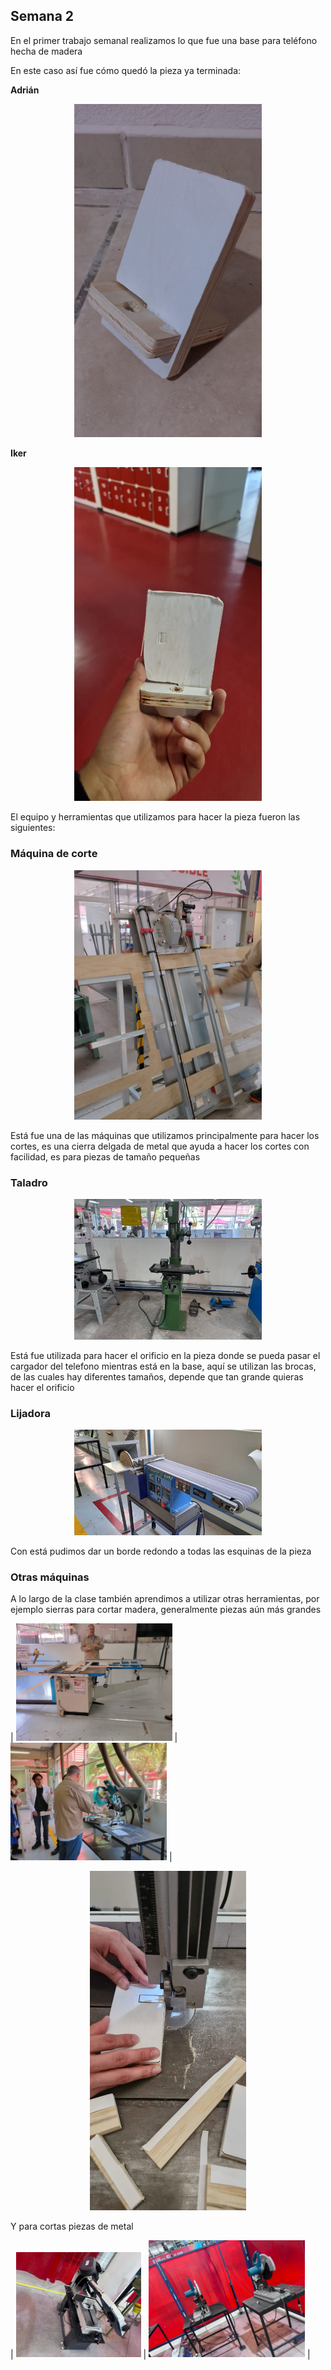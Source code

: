 ## **Semana 2** 

En el primer trabajo semanal realizamos lo que fue una base para teléfono hecha de madera

En este caso así fue cómo quedó la pieza ya terminada:

**Adrián**
<p align="center">
    <img src="../Trabajo_1/Pieza.jpg" width="300">
</p>

**Iker** 
<p align="center">
    <img src="../imgs copy/PtcIker.jpg" width="300">
</p>

El equipo y herramientas que utilizamos para hacer la pieza fueron las siguientes:

### **Máquina de corte**

<p align="center">
    <img src="../Trabajo_1/Maquina_corte.jpg" width="300">
</p>

Está fue una de las máquinas que utilizamos principalmente para hacer los cortes, es una cierra delgada de metal que ayuda a hacer los cortes con facilidad, es para piezas de tamaño pequeñas

### **Taladro**

<p align="center">
    <img src="../Trabajo_1/Taladro.jpg" width="300">
</p>

Está fue utilizada para hacer el orificio en la pieza donde se pueda pasar el cargador del telefono mientras está en la base, aquí se utilizan las brocas, de las cuales hay diferentes tamaños, depende que tan grande quieras hacer el orificio

### **Lijadora** 

<p align="center">
    <img src="../imgs copy/Lijadora.jpg" width="300">
</p>

Con está pudimos dar un borde redondo a todas las esquinas de la pieza 

### **Otras máquinas**

A lo largo de la clase también aprendimos a utilizar otras herramientas, por ejemplo sierras para cortar madera, generalmente piezas aún más grandes

| <img src="../Trabajo_1/Corte_gde_preciso.jpg" width="250"> | <img src="../Trabajo_1/Sierra.jpg" width="250"> |
<p align="center">
    <img src="../Trabajo_1/Maquin_corte_gde.jpg" width="250">
</p>

Y para cortas piezas de metal

| <img src="../Trabajo_1/Sierra_met_2.jpg" width="200"> | <img src="../Trabajo_1/Sierra_metal.jpg" width="250"> |
